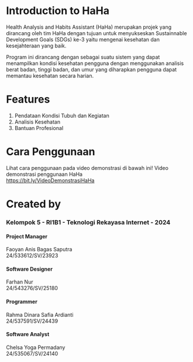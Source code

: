 # Introduction to HaHa
Health Analysis and Habits Assistant (HaHa) merupakan projek yang dirancang oleh tim HaHa dengan tujuan untuk menyukseskan Sustainnable Development Goals (SDGs) ke-3 yaitu mengenai kesehatan dan kesejahteraan yang baik.

Program ini dirancang dengan sebagai suatu sistem yang dapat menampilkan kondisi kesehatan pengguna dengan menggunakan analisis berat badan, tinggi badan, dan umur yang diharapkan pengguna dapat memantau kesehatan secara harian.

# Features
1. Pendataan Kondisi Tubuh dan Kegiatan
2. Analisis Kesehatan
3. Bantuan Profesional

# Cara Penggunaan
Lihat cara penggunaan pada video demonstrasi di bawah ini!
Video demonstrasi penggunaan HaHa<br/>
https://bit.ly/VideoDemonstrasiHaHa

# Created by
### Kelompok 5 - RI1B1 - Teknologi Rekayasa Internet - 2024

#### Project Manager
Faoyan Anis Bagas Saputra <br/>
24/533612/SV/23923

#### Software Designer
Farhan Nur <br/>
24/543276/SV/25180

#### Programmer
Rahma Dinara Safia Ardianti <br/>
24/537591/SV/24439

#### Software Analyst
Chelsa Yoga Permadany <br/>
24/535067/SV/24140









